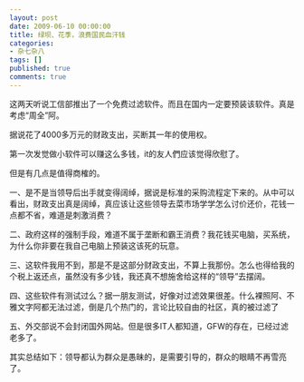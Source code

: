 ```yaml
---
layout: post
date: 2009-06-10 00:00:00
title: 绿坝、花季，浪费国民血汗钱
categories:
- 杂七杂八
tags: []
published: true
comments: true
---
```

<p>这两天听说工信部推出了一个免费过滤软件。而且在国内一定要预装该软件。真是考虑“周全”阿。</p>

<p>据说花了4000多万元的财政支出，买断其一年的使用权。</p>

<p>第一次发觉做小软件可以赚这么多钱，it的友人們应该觉得欣慰了。</p>

<p>但是有几点是值得商榷的。</p>

<p>一、是不是当领导后出手就变得阔绰，据说是标准的采购流程定下来的。从中可以看出，财政支出真是阔绰，真应该让这些领导去菜市场学学怎么讨价还价，花钱一点都不省，难道是刺激消费？</p>

<p>二、政府这样的强制手段，难道不属于垄断和霸王消费？我花钱买电脑，买系统，为什么你非要在我自己电脑上预装这该死的玩意。</p>

<p>三、这软件我用不到，那是不是这部分财政支出，不算上我那份。怎么也得给我的个税上返还点，虽然没有多少钱，我还真不想施舍给这样的“领导”去摆阔。</p>

<p>四、这些软件有测试过么？据一朋友测试，好像对过滤效果很差。什么裸照阿、不雅文字阿都无法过滤，倒是几个热门的，言论比较自由的社区，真的被过滤了</p>

<p>五、外交部说不会封闭国外网站。但是很多IT人都知道，GFW的存在，已经过滤老多了。</p>

<p>其实总结如下：领导都认为群众是愚昧的，是需要引导的，群众的眼睛不再雪亮了。</p>
